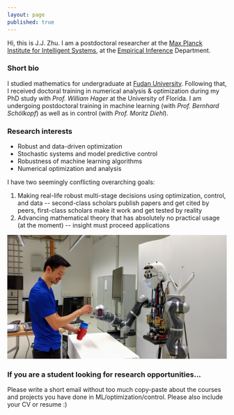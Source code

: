 ```yaml
---
layout: page
published: true
---
```

Hi, this is J.J. Zhu. I am a postdoctoral researcher at the [Max Planck Institute for Intelligent Systems](http://is.tue.mpg.de/), at the [Empirical Inference](https://ei.is.tuebingen.mpg.de/) Department.

### Short bio

I studied mathematics for undergraduate at [Fudan University](https://en.wikipedia.org/wiki/Fudan_University). Following that, I received doctoral training in numerical analysis & optimization during my PhD study with *Prof. William Hager* at the University of Florida. I am undergoing postdoctoral training in machine learning (with *Prof. Bernhard Schölkopf*) as well as in control (with *Prof. Moritz Diehl*). 

### Research interests
+ Robust and data-driven optimization
+ Stochastic systems and model predictive control
+ Robustness of machine learning algorithms
+ Numerical optimization and analysis

I have two seemingly conflicting overarching goals:

1. Making real-life robust multi-stage decisions using optimization, control, and data
   -- second-class scholars publish papers and get cited by peers, first-class scholars make it work and get tested by reality 
2. Advancing mathematical theory that has absolutely no practical usage (at the moment)
   -- insight must proceed applications

![learning and control](/images/atom.png)

### If you are a student looking for research opportunities...

Please write a short email without too much copy-paste about the courses and projects you have done in ML/optimization/control. Please also include your CV or resume :)

